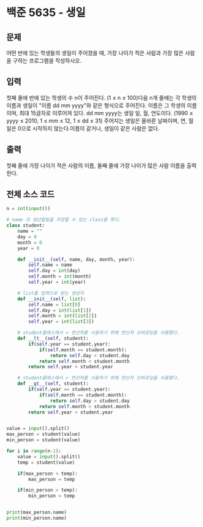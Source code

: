 # 백준 5635 - 생일

## 문제
어떤 반에 있는 학생들의 생일이 주어졌을 때, 가장 나이가 적은 사람과 가장 많은 사람을 구하는 프로그램을 작성하시오. 

## 입력
첫째 줄에 반에 있는 학생의 수 n이 주어진다. (1 ≤ n ≤ 100)다음 n개 줄에는 각 학생의 이름과 생일이 "이름 dd mm yyyy"와 같은 형식으로 주어진다. 이름은 그 학생의 이름이며, 최대 15글자로 이루어져 있다. dd mm yyyy는 생일 일, 월, 연도이다. (1990 ≤ yyyy ≤ 2010, 1 ≤ mm ≤ 12, 1 ≤ dd ≤ 31) 주어지는 생일은 올바른 날짜이며, 연, 월 일은 0으로 시작하지 않는다.이름이 같거나, 생일이 같은 사람은 없다. 

## 출력
첫째 줄에 가장 나이가 적은 사람의 이름, 둘째 줄에 가장 나이가 많은 사람 이름을 출력한다. 

## 전체 소스 코드
```python
n = int(input())

# name 과 생년월일을 저장할 수 있는 class를 짯다.
class student:
    name = ""
    day = 0
    month = 0
    year = 0

    def __init__(self, name, day, month, year):
        self.name = name
        self.day = int(day)
        self.month = int(month)
        self.year = int(year)

    # list를 입력으로 받는 생성자
    def __init__(self, list):
        self.name = list[0]
        self.day = int(list[1])
        self.month = int(list[2])
        self.year = int(list[3])

    # student클래스에서 < 연산자를 사용하기 위해 연산자 오버로딩을 사용했다.
    def __lt__(self, student):
        if(self.year == student.year):
            if(self.month == student.month):
                return self.day < student.day
            return self.month < student.month
        return self.year < student.year

    # student클래스에서 > 연산자를 사용하기 위해 연산자 오버로딩을 사용했다.
    def __gt__(self, student):
        if(self.year == student.year):
            if(self.month == student.month):
                return self.day > student.day
            return self.month > student.month
        return self.year > student.year


value = input().split()
max_person = student(value)
min_person = student(value)

for i in range(n-1):
    value = input().split()
    temp = student(value)

    if(max_person < temp):
        max_person = temp

    if(min_person > temp):
        min_person = temp


print(max_person.name)
print(min_person.name)
```